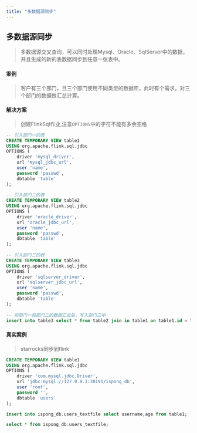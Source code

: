 ```yaml
---
title: "多数据源同步"
---
```


## 多数据源同步

> 多数据源交叉查询，可以同时处理Mysql、Oracle、SqlServer中的数据，并且生成的新的表数据同步到任意一张表中。

#### 案例

> 客户有三个部门，且三个部门使用不同类型的数据库，此时有个需求，对三个部门的数据做汇总计算。

#### 解决方案

> 创建FlinkSql作业,注意`OPTIONS`中的字符不能有多余空格

```sql
-- 引入部门一的表
CREATE TEMPORARY VIEW table1
USING org.apache.flink.sql.jdbc
OPTIONS (
    driver 'mysql_driver',
    url 'mysql_jdbc_url',
    user 'name',
    password 'passwd',
    dbtable 'table'
);
    
-- 引入部门二的表
CREATE TEMPORARY VIEW table2
USING org.apache.flink.sql.jdbc
OPTIONS (
    driver 'oracle_driver',
    url 'oracle_jdbc_url',
    user 'name',
    password 'passwd',
    dbtable 'table'
);
    
-- 引入部门三的表
CREATE TEMPORARY VIEW table3
USING org.apache.flink.sql.jdbc
OPTIONS (
    driver 'sqlserver_driver',
    url 'sqlserver_jdbc_url',
    user 'name',
    password 'passwd',
    dbtable 'table'
);
    
-- 将部门一和部门二的数据汇总后，写入部门三中
insert into table3 select * from table2 join in table1 on table1.id = table2.id
```

#### 真实案例

> starrocks同步到flink

```sql
CREATE TEMPORARY VIEW table1
USING org.apache.flink.sql.jdbc
OPTIONS (
    driver 'com.mysql.jdbc.Driver',
    url 'jdbc:mysql://127.0.0.1:30191/ispong_db',
    user 'root',
    password '',
    dbtable 'users'
);

insert into ispong_db.users_textfile select username,age from table1;

select * from ispong_db.users_textfile;
```